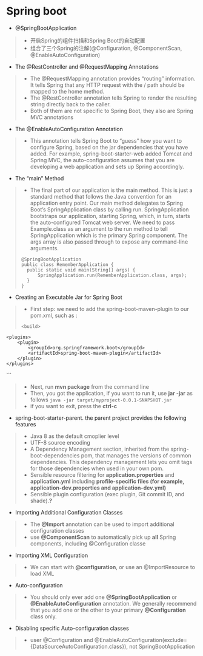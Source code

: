 # Spring boot

- @SpringBootApplication
> - 开启Spring的组件扫描和Spring Boot的自动配置
> - 组合了三个Spring的注解(@Configuration, @ComponentScan, @EnableAutoConfiguration)

- The @RestController and @RequestMapping Annotations
> - The @RequestMapping annotation provides “routing” information. It tells Spring that any HTTP request with the / path should be mapped to the home method.
> - The @RestController annotation tells Spring to render the resulting string directly back to the caller.
> - Both of them are not specific to Spring Boot, they also are Spring MVC annotations
- The @EnableAutoConfiguration Annotation
> - This annotation tells Spring Boot to “guess” how you want to configure Spring, based on the jar dependencies that you have added. For example,  spring-boot-starter-web added Tomcat and Spring MVC, the auto-configuration assumes that you are developing a web application and sets up Spring accordingly.
- The “main” Method
> - The final part of our application is the main method. This is just a standard method that follows the Java convention for an application entry point. Our main method delegates to Spring Boot’s SpringApplication class by calling run. SpringApplication bootstraps our application, starting Spring, which, in turn, starts the auto-configured Tomcat web server. We need to pass Example.class as an argument to the run method to tell SpringApplication which is the primary Spring component. The args array is also passed through to expose any command-line arguments.
> ```
>@SpringBootApplication
>public class RememberApplication {
>	public static void main(String[] args) {
>		SpringApplication.run(RememberApplication.class, args);
>	}
>}
>```

- Creating an Executable Jar for Spring Boot
> - First step: we need to add the spring-boot-maven-plugin to our pom.xml,
> such as :
> ```
><build>
	<plugins>
		<plugin>
			<groupId>org.springframework.boot</groupId>
			<artifactId>spring-boot-maven-plugin</artifactId>
		</plugin>
	</plugins>
</build>```
> - Next, run **mvn package** from the command line
> - Then, you got the application, if you want to run it, use **jar -jar** as follows
> ```java -jar target/myproject-0.0.1-SNAPSHOT.jar```
> - if you want to exit, press the **ctrl-c**

- spring-boot-starter-parent. the parent project provides the following features
> - Java 8 as the default cmoplier level
> - UTF-8 source encoding
> - A Dependency Management section, inherited from the spring-boot-dependencies pom, that manages the versions of common dependencies. This dependency management lets you omit <version> tags for those dependencies when used in your own pom.
> - Sensible resource filtering for **application.properties** and **application.yml** including **profile-specific files (for example, application-dev.properties and application-dev.yml)**
> - Sensible plugin configuration (exec plugin, Git commit ID, and shade).**?**
- Importing Additional Configuration Classes
> - The **@Import** annotation can be used to import additional configuration classes
> - use **@ComponentScan** to automatically pick up **all** Spring components, including @Configuration classe
- Importing XML Configuration
> - We can start with **@configuration**, or use an @ImportResource to load XML
- Auto-configuration
> - You should only ever add one **@SpringBootApplication** or **@EnableAutoConfiguration** annotation. We generally recommend that you add one or the other to your primary **@Configuration** class only.
- Disabling specific Auto-configuration classes
> - user @Configuration and @EnableAutoConfiguration(exclude={DataSourceAutoConfiguration.class}), not SpringBootApplication
